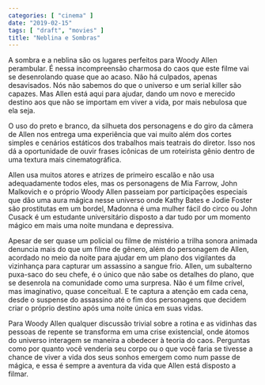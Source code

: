```yaml
---
categories: [ "cinema" ]
date: "2019-02-15"
tags: [ "draft", "movies" ]
title: "Neblina e Sombras"
---
```

A sombra e a neblina são os lugares perfeitos para Woody Allen
perambular. É nessa incompreensão charmosa do caos que este filme
vai se desenrolando quase que ao acaso. Não há culpados, apenas
desavisados. Nós não sabemos do que o universo e um serial killer
são capazes. Mas Allen está aqui para ajudar, dando um novo e merecido
destino aos que não se importam em viver a vida, por mais nebulosa que
ela seja.

O uso do preto e branco, da silhueta dos personagens e do giro da
câmera de Allen nos entrega uma experiência que vai muito além dos
cortes simples e cenários estáticos dos trabalhos mais teatrais do
diretor. Isso nos dá a oportunidade de ouvir frases icônicas de um
roteirista gênio dentro de uma textura mais cinematográfica.

Allen usa muitos atores e atrizes de primeiro escalão e não usa
adequadamente todos eles, mas os personagens de Mia Farrow, John Malkovich
e o próprio Woody Allen passeiam por participações especiais que
dão uma aura mágica nesse universo onde Kathy Bates e Jodie Foster
são prostitutas em um bordel, Madonna é uma mulher fácil do circo ou
John Cusack é um estudante universitário disposto a dar tudo por um
momento mágico em mais uma noite mundana e depressiva.

Apesar de ser quase um policial ou filme de mistério a trilha sonora
animada denuncia mais do que um filme de gênero, além do personagem de
Allen, acordado no meio da noite para ajudar em um plano dos vigilantes da
vizinhança para capturar um assassino a sangue frio. Allen, um subalterno
puxa-saco do seu chefe, é o único que não sabe os detalhes do plano,
que se desenrola na comunidade como uma surpresa. Não é um filme
crível, mas imaginativo, quase conceitual. E te captura a atenção em
cada cena, desde o suspense do assassino até o fim dos personagens que
decidem criar o próprio destino após uma noite única em suas vidas.

Para Woody Allen qualquer discussão trivial sobre a rotina e as
vidinhas das pessoas de repente se transforma em uma crise existencial,
onde átomos do universo interagem se maneira a obedecer à teoria do
caos. Perguntas como por quanto você venderia seu corpo ou o que você
faria se tivesse a chance de viver a vida dos seus sonhos emergem como
num passe de mágica, e essa é sempre a aventura da vida que Allen
está disposto a filmar.

